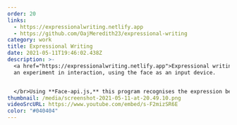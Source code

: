 ```yaml
---
order: 20
links:
  - https://expressionalwriting.netlify.app
  - https://github.com/OajMeredith23/expressional-writing
category: work
title: Expressional Writing
date: 2021-05-11T19:46:02.438Z
description: >-
  <a href="https://expressionalwriting.netlify.app">Expressional writing</a> is
  an experiment in interaction, using the face as an input device. 


  </br>Using **Face-api.js,** this program recognises the expression being made by the user in front of their computer and uses the detected expression, their estimated age, and gender to write out a story unique.
thumbnail: /media/screenshot-2021-05-11-at-20.49.10.png
videoSrcURL: https://www.youtube.com/embed/s-F2mizSR6E
color: "#040404"
---
```

